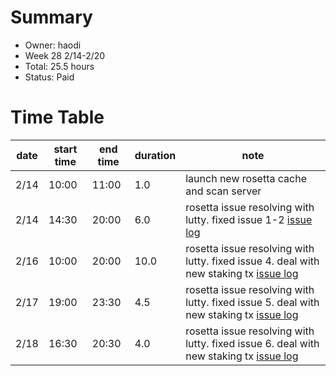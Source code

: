 # Summary
* Owner: haodi
* Week 28 2/14-2/20
* Total:  25.5 hours
* Status: Paid

# Time Table
| date  | start time  | end time | duration  |  note |
|---|---|---|---|---|
| 2/14 | 10:00 | 11:00 | 1.0 | launch new rosetta cache and scan server  |
| 2/14 | 14:30 | 20:00 | 6.0 | rosetta issue resolving with lutty. fixed issue 1-2 [issue log](https://docs.google.com/document/d/1gRvaZL1hTP7TNxrrzEnZUfckKiJxMT1muyjy1GJeP4w) |
| 2/16 | 10:00 | 20:00 | 10.0 | rosetta issue resolving with lutty. fixed issue 4. deal with new staking tx [issue log](https://docs.google.com/document/d/1gRvaZL1hTP7TNxrrzEnZUfckKiJxMT1muyjy1GJeP4w) |
| 2/17 | 19:00 | 23:30 | 4.5 | rosetta issue resolving with lutty. fixed issue 5. deal with new staking tx [issue log](https://docs.google.com/document/d/1gRvaZL1hTP7TNxrrzEnZUfckKiJxMT1muyjy1GJeP4w) |
| 2/18 | 16:30 | 20:30 | 4.0 | rosetta issue resolving with lutty. fixed issue 6. deal with new staking tx [issue log](https://docs.google.com/document/d/1gRvaZL1hTP7TNxrrzEnZUfckKiJxMT1muyjy1GJeP4w) |